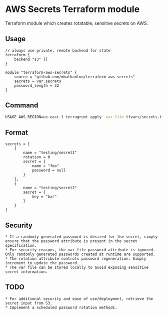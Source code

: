 # AWS Secrets Terraform module

Terraform module which creates rotatable, sensitive secrets on AWS.

## Usage
```hcl
// always use private, remote backend for state
terraform {
	backend "s3" {}
}

module "terraform-aws-secrets" {
	source = "github.com/mbalkanloo/terraform-aws-secrets"
	secrets = var.secrets
	password_length = 32
}
```

## Command
```bash
USAGE AWS_REGION=us-east-1 terragrunt apply -var-file tfvars/secrets.tfvars
```

## Format
```hcl
secrets = [
	{
		name = "testing/secret1"
		rotation = 0
		secret = {
			name = "foo"
			password = null
		}
	},
	{
		name = "testing/secret2"
		secret = {
			key = "bar"
		}
	}
]
```

## Security
	* If a randomly generated password is desired for the secret, simply ensure that the password attribute is present in the secret specification.
	* For security reasons, the var file password attribute is ignored. Only randomly generated passwords created at runtime are supported.
	* The rotation attribute controls password regeneration. Simply increment to update the password. 
	* The var file can be stored locally to avoid exposing sensitive secret information.

## TODO
	* For additional security and ease of use/deployment, retrieve the secret input from S3.
	* Implement a scheduled password rotation methods.
